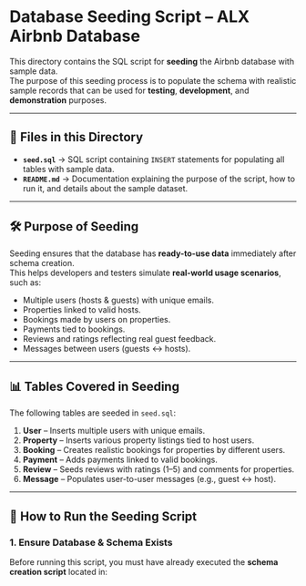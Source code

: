 # Database Seeding Script – ALX Airbnb Database

This directory contains the SQL script for **seeding** the Airbnb database with sample data.  
The purpose of this seeding process is to populate the schema with realistic sample records that can be used for **testing**, **development**, and **demonstration** purposes.

---

## 📂 Files in this Directory

- **`seed.sql`** → SQL script containing `INSERT` statements for populating all tables with sample data.  
- **`README.md`** → Documentation explaining the purpose of the script, how to run it, and details about the sample dataset.

---

## 🛠️ Purpose of Seeding

Seeding ensures that the database has **ready-to-use data** immediately after schema creation.  
This helps developers and testers simulate **real-world usage scenarios**, such as:

- Multiple users (hosts & guests) with unique emails.  
- Properties linked to valid hosts.  
- Bookings made by users on properties.  
- Payments tied to bookings.  
- Reviews and ratings reflecting real guest feedback.  
- Messages between users (guests ↔ hosts).  

---

## 📊 Tables Covered in Seeding

The following tables are seeded in `seed.sql`:

1. **User** – Inserts multiple users with unique emails.  
2. **Property** – Inserts various property listings tied to host users.  
3. **Booking** – Creates realistic bookings for properties by different users.  
4. **Payment** – Adds payments linked to valid bookings.  
5. **Review** – Seeds reviews with ratings (1–5) and comments for properties.  
6. **Message** – Populates user-to-user messages (e.g., guest ↔ host).

---

## 🚀 How to Run the Seeding Script

### 1. Ensure Database & Schema Exists
Before running this script, you must have already executed the **schema creation script** located in:

